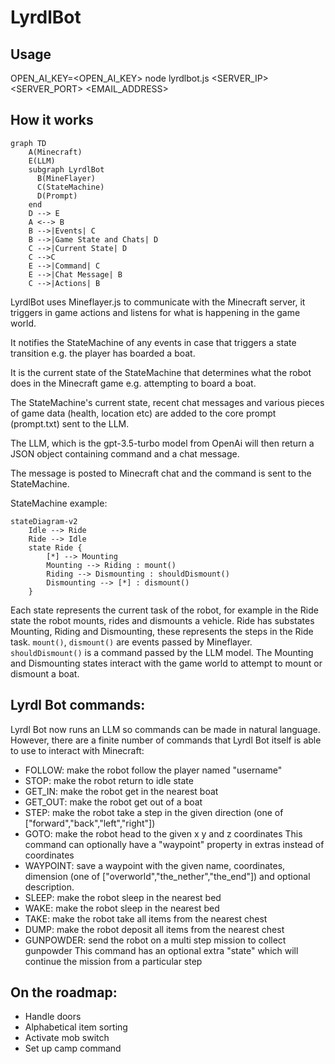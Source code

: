 # LyrdlBot
## Usage
OPEN_AI_KEY=<OPEN_AI_KEY> node lyrdlbot.js <SERVER_IP> <SERVER_PORT> <EMAIL_ADDRESS> <PASSWORD>
## How it works
```mermaid
graph TD
    A(Minecraft)
    E(LLM)
    subgraph LyrdlBot
      B(MineFlayer)
      C(StateMachine)
      D(Prompt)
    end
    D --> E
    A <--> B
    B -->|Events| C
    B -->|Game State and Chats| D
    C -->|Current State| D
    C -->C
    E -->|Command| C
    E -->|Chat Message| B
    C -->|Actions| B
```
LyrdlBot uses Mineflayer.js to communicate with the Minecraft server, it triggers in game actions and listens for what is happening in the game world.

It notifies the StateMachine of any events in case that triggers a state transition e.g. the player has boarded a boat.

It is the current state of the StateMachine that determines what the robot does in the Minecraft game e.g. attempting to board a boat.

The StateMachine's current state, recent chat messages and various pieces of game data (health, location etc) are added to the core prompt (prompt.txt) sent to the LLM.

The LLM, which is the gpt-3.5-turbo model from OpenAi will then return a JSON object containing command and a chat message. 

The message is posted to Minecraft chat and the command is sent to the StateMachine.

StateMachine example:
```mermaid
stateDiagram-v2
    Idle --> Ride
    Ride --> Idle
    state Ride {
        [*] --> Mounting
        Mounting --> Riding : mount()
        Riding --> Dismounting : shouldDismount()
        Dismounting --> [*] : dismount()
    }
```
Each state represents the current task of the robot, for example in the Ride state the robot mounts, rides and dismounts a vehicle. Ride has substates Mounting, Riding and Dismounting, these represents the steps in the Ride task. `mount()`, `dismount()` are events passed by Mineflayer. `shouldDismount()` is a command passed by the LLM model. The Mounting and Dismounting states interact with the game world to attempt to mount or dismount a boat.
## Lyrdl Bot commands:
Lyrdl Bot now runs an LLM so commands can be made in natural language. However, there are a finite number of commands that Lyrdl Bot itself is able to use to interact with Minecraft:
- FOLLOW: make the robot follow the player named "username"
- STOP: make the robot return to idle state
- GET_IN: make the robot get in the nearest boat
- GET_OUT: make the robot get out of a boat
- STEP: make the robot take a step in the given direction (one of ["forward","back","left","right"])
- GOTO: make the robot head to the given x y and z coordinates
This command can optionally have a "waypoint" property in extras instead of coordinates
- WAYPOINT: save a waypoint with the given name, coordinates, dimension (one of ["overworld","the_nether","the_end"]) and optional description.
- SLEEP: make the robot sleep in the nearest bed
- WAKE: make the robot sleep in the nearest bed
- TAKE: make the robot take all items from the nearest chest
- DUMP: make the robot deposit all items from the nearest chest
- GUNPOWDER: send the robot on a multi step mission to collect gunpowder
This command has an optional extra "state" which will continue the mission from a particular step
## On the roadmap:
- Handle doors
- Alphabetical item sorting
- Activate mob switch
- Set up camp command
